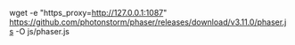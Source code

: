 

wget -e "https_proxy=http://127.0.0.1:1087"  https://github.com/photonstorm/phaser/releases/download/v3.11.0/phaser.js -O js/phaser.js